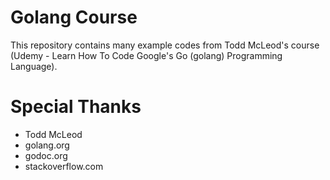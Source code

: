 # Golang Course
This repository contains many example codes from Todd McLeod's course (Udemy - Learn How To Code Google's Go (golang) Programming Language).

# Special Thanks
- Todd McLeod
- golang.org
- godoc.org
- stackoverflow.com